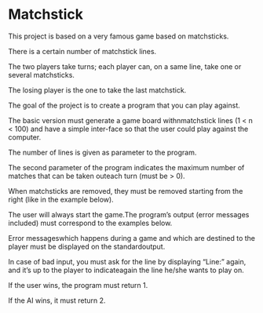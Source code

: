 # Matchstick

This project is based on a very famous game based on matchsticks.

There is a certain number of matchstick lines.

The two players take turns; each player can, on a same line, take one or several matchsticks.

The losing player is the one to take the last matchstick.

The goal of the project is to create a program that you can play against.

The basic version must generate a game board withnmatchstick lines (1 < n < 100) and have a simple inter-face so that the user could play against the computer.

The number of lines is given as parameter to the program.

The second parameter of the program indicates the maximum number of matches that can be taken outeach turn (must be > 0).

When matchsticks are removed, they must be removed starting from the right (like in the example below).

The user will always start the game.The program’s output (error messages included) must correspond to the examples below.

Error messageswhich happens during a game and which are destined to the player must be displayed on the standardoutput.

In case of bad input, you must ask for the line by displaying “Line:” again, and it’s up to the player to indicateagain the line he/she wants to play on.

If the user wins, the program must return 1.

If the AI wins, it must return 2.
